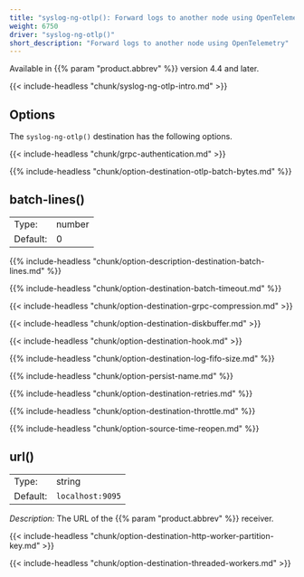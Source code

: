 ```yaml
---
title: "syslog-ng-otlp(): Forward logs to another node using OpenTelemetry"
weight: 6750
driver: "syslog-ng-otlp()"
short_description: "Forward logs to another node using OpenTelemetry"
---
```

<!-- This file is under the copyright of Axoflow, and licensed under Apache License 2.0, except for using the Axoflow and AxoSyslog trademarks. -->

Available in {{% param "product.abbrev" %}} version 4.4 and later.

{{< include-headless "chunk/syslog-ng-otlp-intro.md" >}}

<!--  FIXME:  internal(<yesno>) option is globally undocumented -->

## Options

The `syslog-ng-otlp()` destination has the following options.

{{< include-headless "chunk/grpc-authentication.md" >}}

{{% include-headless "chunk/option-destination-otlp-batch-bytes.md" %}}

## batch-lines()

|          |        |
| -------- | ------ |
| Type:    | number |
| Default: | 0      |

{{% include-headless "chunk/option-description-destination-batch-lines.md" %}}

{{% include-headless "chunk/option-destination-batch-timeout.md" %}}

{{< include-headless "chunk/option-destination-grpc-compression.md" >}}

{{< include-headless "chunk/option-destination-diskbuffer.md" >}}

{{< include-headless "chunk/option-destination-hook.md" >}}

{{% include-headless "chunk/option-destination-log-fifo-size.md" %}}

{{% include-headless "chunk/option-persist-name.md" %}}

{{% include-headless "chunk/option-destination-retries.md" %}}

{{% include-headless "chunk/option-destination-throttle.md" %}}

{{% include-headless "chunk/option-source-time-reopen.md" %}}

## url()

|          |                            |
| -------- | -------------------------- |
| Type:    | string |
| Default: | `localhost:9095` |

*Description:* The URL of the {{% param "product.abbrev" %}} receiver.

<a id="worker-partition-key"></a>
{{< include-headless "chunk/option-destination-http-worker-partition-key.md" >}}

{{< include-headless "chunk/option-destination-threaded-workers.md" >}}
